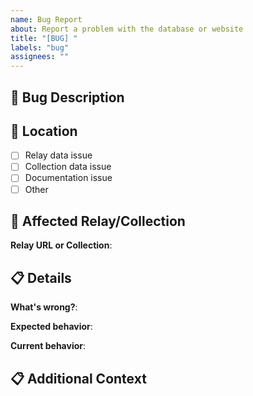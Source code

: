 ```yaml
---
name: Bug Report
about: Report a problem with the database or website
title: "[BUG] "
labels: "bug"
assignees: ""
---
```


## 🐛 Bug Description

<!-- A clear description of what the bug is -->

## 📍 Location

- [ ] Relay data issue
- [ ] Collection data issue
- [ ] Documentation issue
- [ ] Other

## 🔗 Affected Relay/Collection

**Relay URL or Collection**:

<!-- If this affects a specific relay or collection -->

## 📋 Details

**What's wrong?**:

<!-- Describe the issue -->

**Expected behavior**:

<!-- What should happen instead? -->

**Current behavior**:

<!-- What actually happens? -->

## 📋 Additional Context

<!-- Any other context about the problem -->
